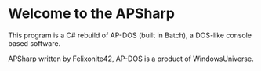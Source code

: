 # Welcome to the APSharp
This program is a C# rebuild of AP-DOS (built in Batch), a DOS-like console based software.

APSharp written by Felixonite42, AP-DOS is a product of WindowsUniverse.
